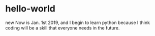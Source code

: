 # hello-world
new 
Now is Jan. 1st 2019, and I begin to learn python because I think coding will be a skill that everyone needs in the future.
